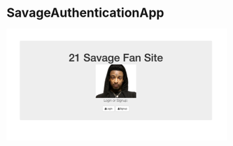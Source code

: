 # SavageAuthenticationApp

<img src="https://github.com/betheld/savageAuthApp/blob/fbd1c44cfdb38dbce3122a7625a80b27cabdc796/public/img/savageAuthSS.png">
